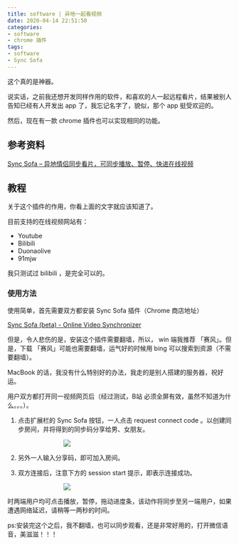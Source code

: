 ```yaml
---
title: software | 异地一起看视频
date: 2020-04-14 22:51:50
categories:
- software
- chrome 插件
tags:
- software
- Sync Sofa
---
```

这个真的是神器。

说实话，之前我还想开发同样作用的软件，和喜欢的人一起远程看片，结果被别人告知已经有人开发出 app 了，我忘记名字了，貌似，那个 app 挺受欢迎的。

然后，现在有一款 chrome 插件也可以实现相同的功能。

<!-- more -->

## 参考资料

[Sync Sofa – 异地情侣同步看片，可同步播放、暂停、快进在线视频](https://www.appinn.com/sync-sofa-for-chrome/)

## 教程

关于这个插件的作用，你看上面的文字就应该知道了。

目前支持的在线视频网站有：

- Youtube
- Bilibili
- Duonaolive
- 91mjw

我只测试过 bilibili ，是完全可以的。

### 使用方法

使用简单，首先需要双方都安装 Sync Sofa 插件（Chrome 商店地址）

[Sync Sofa (beta) - Online Video Synchronizer](https://chrome.google.com/webstore/detail/sync-sofa-beta-online-vid/kgpnhgmpijhpkefpddoehhminpfiddmg)

但是，令人悲伤的是，安装这个插件需要翻墙，所以， win 端我推荐 「赛风」。但是，下载 「赛风」可能也需要翻墙，运气好的时候用 bing 可以搜索到资源（不需要翻墙）。

MacBook 的话，我没有什么特别好的办法，我走的是别人搭建的服务器，祝好运。

用户双方都打开同一视频网页后（经过测试，B站 必须全屏有效，虽然不知道为什么。。。）。

1. 点击扩展栏的 Sync Sofa 按钮，一人点击 request connect code 。以创建同步房间，并将得到的同步码分享给男、女朋友。

<div style="width: 50%;padding-left: 25%">

![](/images/software/5_0.jpg)

</div>

2. 另外一人输入分享码，即可加入房间。

3. 双方连接后，注意下方的 session start 提示，即表示连接成功。

<div style="width: 50%;padding-left: 25%">

![](/images/software/5_0.jpg)

</div>

时两端用户均可点击播放，暂停，拖动进度条，该动作将同步至另一端用户，如果遭遇网络延迟，请稍等一两秒的时间。

ps:安装完这个之后，我不翻墙，也可以同步观看，还是非常好用的，打开微信语音，美滋滋！！！
